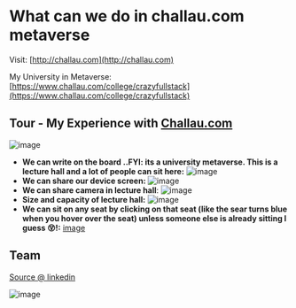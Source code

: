 # What can we do in challau.com metaverse

Visit: [http://challau.com](http://challau.com)

My University in Metaverse: [https://www.challau.com/college/crazyfullstack](https://www.challau.com/college/crazyfullstack)

## Tour - My Experience with [Challau.com](https://www.challau.com/college/crazyfullstack)

![image](https://user-images.githubusercontent.com/31458531/175450997-054ed22c-4c59-46aa-83ed-644b6d1c21f8.png)

- **We can write on the board ..FYI:  its a university metaverse. This is a lecture hall and a lot of people can sit here:** ![image](https://user-images.githubusercontent.com/31458531/175451009-4a62e0d7-11c6-493f-942d-09d29357ecee.png)
- **We can share our device screen:** ![image](https://user-images.githubusercontent.com/31458531/175451333-a716d769-a074-4516-9e68-aa49f17b48c0.png)
- **We can share camera in lecture hall**: ![image](https://user-images.githubusercontent.com/31458531/175451068-ad3c41e8-5eda-42a0-b0cc-d1f3df3e8582.png)
- **Size and capacity of lecture hall:** ![image](https://user-images.githubusercontent.com/31458531/175451103-3dcdd08c-f3da-4739-a68e-c5434ac796c7.png)
- **We can sit on any seat by clicking on that seat (like the sear turns blue when you hover over the seat) unless someone else is already sitting I guess 😵!:** [image](https://user-images.githubusercontent.com/31458531/175451163-9086be5d-f9ff-44db-84b5-89a34bd2f394.png)

## Team

[Source @ linkedin](https://www.linkedin.com/search/results/people/?currentCompany=%5B%2273984139%22%5D&origin=COMPANY_PAGE_CANNED_SEARCH&sid=FW1)

![image](https://user-images.githubusercontent.com/31458531/175450859-22c1b09e-8663-4bca-a324-f693c209677d.png)

